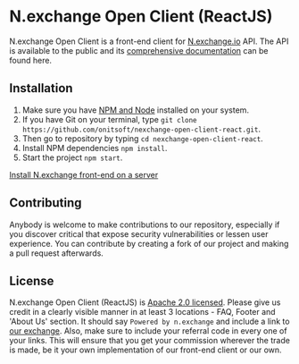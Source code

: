 # N.exchange Open Client (ReactJS)

N.exchange Open Client is a front-end client for [N.exchange.io](https://n.exchange/) API. The API is available to the public and its [comprehensive documentation](http://docs.nexchange2.apiary.io/) can be found here.

## Installation

1.  Make sure you have [NPM and Node](https://docs.npmjs.com/getting-started/installing-node) installed on your system.
2.  If you have Git on your terminal, type `git clone https://github.com/onitsoft/nexchange-open-client-react.git`.
3.  Then go to repository by typing `cd nexchange-open-client-react`.
4.  Install NPM dependencies `npm install`.
5.  Start the project `npm start`.

[Install N.exchange front-end on a server](https://medium.com/nexchange/nexchange-io-front-end-client-setup-on-a-server-501ea46f34aa)

## Contributing

Anybody is welcome to make contributions to our repository, especially if you discover critical that expose security vulnerabilities or lessen user experience. You can contribute by creating a fork of our project and making a pull request afterwards.

## License

N.exchange Open Client (ReactJS) is [Apache 2.0 licensed](https://github.com/onitsoft/nexchange-open-client-react/blob/master/LICENSE). Please give us credit in a clearly visible manner in at least 3 locations - FAQ, Footer and 'About Us' section. It should say `Powered by n.exchange` and include a link to [our exchange](https://n.exchange/). Also, make sure to include your referral code in every one of your links. This will ensure that you get your commission wherever the trade is made, be it your own implementation of our front-end client or our own.
